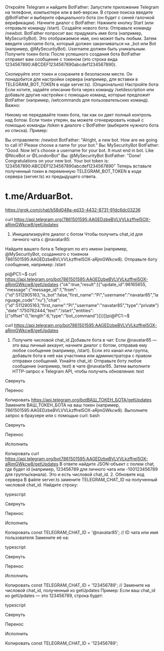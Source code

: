 Откройте Telegram и найдите BotFather:
Запустите приложение Telegram на телефоне, компьютере или в веб-версии.
В строке поиска введите @BotFather и выберите официального бота (он будет с синей галочкой верификации).
Начните диалог с BotFather:
Нажмите кнопку Start (или отправьте команду /start).
Создайте нового бота:
Отправьте команду /newbot.
BotFather попросит вас придумать имя бота (например, MySecurityBot). Это отображаемое имя, оно может быть любым.
Затем введите username бота, который должен заканчиваться на _bot или Bot (например, @MySecurityBot). Username должен быть уникальным.
Получите токен бота:
После успешного создания бота BotFather отправит вам сообщение с токеном (это строка вида 1234567890:ABCDEF1234567890abcdef1234567890).


Скопируйте этот токен и сохраните в безопасном месте. Он понадобится для настройки сервера (например, для вставки в TELEGRAM_BOT_TOKEN в коде server.ts).
(Опционально) Настройте бота:
Если хотите, задайте описание бота через команду /setdescription или добавьте другие настройки с помощью команд, которые предложит BotFather (например, /setcommands для пользовательских команд).
Важно:

Никому не передавайте токен бота, так как он дает полный контроль над ботом.
Если токен утерян, вы можете сгенерировать новый с помощью команды /token в диалоге с BotFather (выберите нужного бота из списка).
Пример:

Вы отправляете: /newbot
BotFather: "Alright, a new bot. How are we going to call it? Please choose a name for your bot."
Вы: MySecurityBot
BotFather: "Good. Now let's choose a username for your bot. It must end in bot. Like @NiceBot or @LondonBot"
Вы: @MySecurityBot
BotFather: "Done! Congratulations on your new bot. Your bot token is: 1234567890:ABCDEF1234567890abcdef1234567890"
Теперь вставьте полученный токен в переменную TELEGRAM_BOT_TOKEN в коде сервера (server.ts) из предыдущего ответа.


# t.me/ArduarBot.
https://grok.com/chat/b58d048a-ed33-4432-8731-91dc6dc03236

curl https://api.telegram.org/7861501595:AAGEDzbeBVLVVLkzffreI5OX-aRjmGWkcw8/getUpdates

1. Инициализируйте диалог с ботом
   Чтобы получить chat_id для личного чата с @navatar85:

Найдите вашего бота в Telegram по его имени (например, @MySecurityBot, созданного с токеном 7861501595:AAGEDzbeBVLVVLkzffreI5OX-aRjmGWkcw8).
Отправьте боту сообщение, например:
/start


pi@PC1:~$ curl https://api.telegram.org/bot7861501595:AAGEDzbeBVLVVLkzffreI5OX-aRjmGWkcw8/getUpdates
{"ok":true,"result":[{"update_id":96165655,
"message":{"message_id":1,"from":{"id":5112905163,"is_bot":false,"first_name":"Pi","username":"navatar85","language_code":"ru"},"chat":{"id":5112905163,"first_name":"Pi","username":"navatar85","type":"private"},"date":1750762444,"text":"/start","entities":[{"offset":0,"length":6,"type":"bot_command"}]}}]}pi@PC1:~$

curl https://api.telegram.org/bot7861501595:AAGEDzbeBVLVVLkzffreI5OX-aRjmGWkcw8/getUpdates

1. Получите числовой chat_id
   Добавьте бота в чат:
   Если @navatar85 — это ваш личный аккаунт, начните диалог с ботом, отправив ему любое сообщение (например, /start).
   Если это канал или группа, добавьте бота в неё как участника или администратора с правом отправки сообщений.
   Узнайте chat_id:
   Отправьте боту любое сообщение (например, test) в чате @navatar85.
   Затем выполните HTTP-запрос к Telegram API, чтобы получить обновления:
   text

Свернуть

Перенос

Копировать
https://api.telegram.org/botВАШ_ТОКЕН_БОТА/getUpdates
Замените ВАШ_ТОКЕН_БОТА на ваш токен (например, 7861501595:AAGEDzbeBVLVVLkzffreI5OX-aRjmGWkcw8). Выполните запрос в браузере или с помощью curl:
bash

Свернуть

Перенос

Исполнить

Копировать
curl https://api.telegram.org/bot7861501595:AAGEDzbeBVLVVLkzffreI5OX-aRjmGWkcw8/getUpdates
В ответе найдите JSON-объект с полем chat, где будет id (например, 123456789 для личного чата или -100123456789 для группы/канала). Это и есть числовой chat_id.
2. Обновите код сервера
   В файле server.ts замените TELEGRAM_CHAT_ID на полученный числовой chat_id. Найдите строку:

typescript

Свернуть

Перенос

Исполнить

Копировать
const TELEGRAM_CHAT_ID = '@navatar85'; // ID чата или имя пользователя
Замените её на:

typescript

Свернуть

Перенос

Исполнить

Копировать
const TELEGRAM_CHAT_ID = '123456789'; // Замените на числовой chat_id, полученный из getUpdates
Пример: Если ваш chat_id из getUpdates — это 123456789, строка будет:

typescript

Свернуть

Перенос

Исполнить

Копировать
const TELEGRAM_CHAT_ID = '123456789';